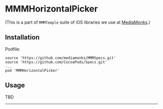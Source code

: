 # MMMHorizontalPicker

(This is a part of `MMMTemple` suite of iOS libraries we use at [MediaMonks](https://www.mediamonks.com/).)

## Installation

Podfile:

```
source 'https://github.com/mediamonks/MMMSpecs.git'
source 'https://github.com/CocoaPods/Specs.git'
...
pod 'MMMHorizontalPicker'
```

## Usage

TBD

---
